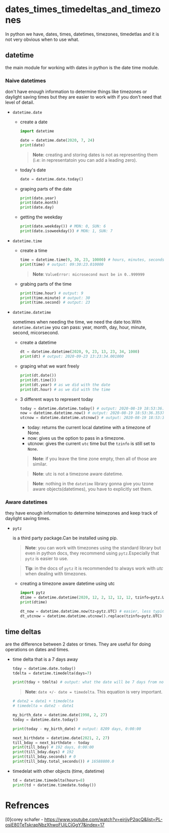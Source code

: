 # dates_times_timedeltas_and_timezones

In python we have, dates, times, datetimes, timezones, timedetlas and it is not very obvious when to use what.

## datetime

the main module for working with dates in python is the date time module.

### Naive datetimes  

don't have enough information to determine things like timezones or daylight saving times but they are easier to work with if you don't need that level of detail.

- `datetime.date`

    - create a date

        ```python
        import datetime
        
        date = datetime.date(2020, 7, 24)
        print(date)
        ```

        > **Note**: creating and storing dates is not as representing them (i.e: in representatoin you can add a leading zero).

    - today's date

        ```python
        date = datetime.date.today()
        ```

    - graping parts of the date

        ```python
        print(date.year)
        print(date.month)
        print(date.day)
        ```

    - getting the weekday

        ```python
        print(date.weekday()) # MON: 0, SUN: 6
        print(date.isoweekday()) # MON: 1, SUN: 7
        ```
- `datetime.time`

    - create a time

        ```python
        time = datetime.time(9, 30, 23, 10000) # hours, minutes, seconds, microseconds
        print(time) # output: 09:30:23.010000
        ```

        > **Note**: `ValueError: microsecond must be in 0..999999`

    - grabing parts of the time

        ```python
        print(time.hour) # output: 9
        print(time.minute) # output: 30
        print(time.second) # output: 23
        ```

- `datetime.datetime`

    sometimes when needing the time, we need the date too.With `datetime.datetime` you can pass: year, month, day, hour, minute, second, micorsecond.
    
    - create a datetime

        ```python
        dt = datetime.datetime(2020, 9, 23, 13, 23, 34, 1000)
        print(dt) # output: 2020-09-23 13:23:34.001000
        ```

    - graping what we want freely

        ```python
        print(dt.date())
        print(dt.time())
        print(dt.year) # as we did with the date
        print(dt.hour) # as we did with the time
        ```
    
    - 3 different ways to represent today

        ```python
        today = datetime.datetime.today() # output: 2020-08-19 18:53:36.353728
        now = datetime.datetime.now() # output: 2020-08-19 18:53:36.353728
        utcnow = datetime.datetime.utcnow() # output: 2020-08-19 18:53:36.353728
        ```
    
        - today: returns the current local datetime with a timezone of None.
        - now: gives us the option to pass in a timezone.
        - utcnow: gives the current `utc` time but the `tzinfo` is still set to `None`.

        > **Note**: if you leave the time zone empty, then all of those are similar.

        > **Note**: utc is not a timezone aware datetime. 

        > **Note**: nothing in the `datetime` library gonna give you tzone aware objects(datetimes), you have to explicitly set them.

### Aware datetimes  
they have enough information to determine teimezones and keep track of daylight saving times.

- `pytz`

    is a third party package.Can be installed using pip.

    > **Note**: you can work with timezones using the standard library but even in python docs, they recommend using `pytz`.Especially that `pytz` is easier to use.

    > **Tip**: in the docs of `pytz` it is recommended to always work with _utc_ when dealing with timezones.

    - creating a timezone aware datetime using utc

        ```python
        import pytz
        dtime = datetime.datetime(2020, 12, 2, 12, 12, 12, tzinfo=pytz.UTC) # the microseconds are left to default
        print(dtime)
        ```

        ```python
        dt_now = datetime.datetime.now(tz=pytz.UTC) # easier, less typing, easier to read (RECOMM|ENDED)
        dt_utcnow = datetime.datetime.utcnow().replace(tzinfo=pytz.UTC)
        ```

## time deltas

are the difference between 2 dates or times. They are useful for doing operations on dates and times.

- time delta that is a 7 days away

    ```python
    tday = datetime.date.today()
    tdelta = datetime.timedelta(days=7)

    print(tday + tdelta) # output: what the date will be 7 days from now
    ```

    > **Note**: `date +/- date = timedelta`. This equation is very important.

    ```python
    # date2 = date1 + timedelta
    # timedelta = date2 - date1
    ```

    ```python
    my_birth_date = datetime.date(1998, 2, 27)
    today = datetime.date.today()
    
    print(today - my_birth_date) # output: 8209 days, 0:00:00
    ```

    ```python
    next_birthdate = datetime.date(2021, 2, 27)
    till_bday = next_birthdate - today
    print(till_bday) # 192 days, 0:00:00
    print(till_bday.days) # 192
    print(till_bday.seconds) # 0
    print(till_bday.total_seconds()) # 16588800.0
    ```

- timedelat with other objects (time, datetime)

    ```python
    td = datetime.timedelta(hours=8)
    print(td + datetime.timedate.today())
    ```

# Refrences

[0]corey schafer - https://www.youtube.com/watch?v=eirjjyP2qcQ&list=PL-osiE80TeTskrapNbzXhwoFUiLCjGgY7&index=17